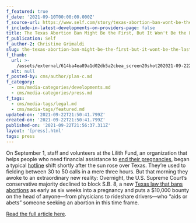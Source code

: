 ```yaml
---
f_featured: true
f_date: '2021-09-10T00:00:00.000Z'
f_source-url: https://www.self.com/story/texas-abortion-ban-wont-be-the-last
f_include-in-latest-developments-on-providers-page: false
title: The Texas Abortion Ban Might Be the First, But It Won't Be the Last
f_publication: Self
f_author-2: Christine Grimaldi
slug: the-texas-abortion-ban-might-be-the-first-but-it-wont-be-the-last
f_thumb:
  url: >-
    /assets/external/614ba4ea89a1d02db5a2cbea_screen20shot202021-09-2220at203.53.51%20PM.png
  alt: null
f_posted-by: cms/author/plan-c.md
f_category:
  - cms/media-categories/developments.md
  - cms/media-categories/press.md
f_tags:
  - cms/media-tags/legal.md
  - cms/media-tags/featured.md
updated-on: '2021-09-22T21:50:41.799Z'
created-on: '2021-09-22T21:50:41.799Z'
published-on: '2021-09-22T21:56:37.311Z'
layout: '[press].html'
tags: press
---
```


On September 1, staff and volunteers at the Lilith Fund, an organization that helps people who need financial assistance to [end their pregnancies](https://www.self.com/health-conditions/abortion), began a typical [hotline](https://www.lilithfund.org/portfolio/need-help/) shift shortly after the sun rose over Texas. They’re used to fielding between 30 to 50 calls in a mere three hours. But that morning they awoke to an extraordinary new reality: Overnight, the U.S. Supreme Court’s conservative majority declined to block S.B. 8, a new [Texas law that bans abortions](https://www.self.com/story/texas-abortion-ban-6-weeks) as early as six weeks into a pregnancy and puts a $10,000 bounty on the head of anyone—from physicians to rideshare drivers—who “aids or abets” someone seeking an abortion in this time frame.

[Read the full article here](https://www.self.com/story/texas-abortion-ban-wont-be-the-last).
